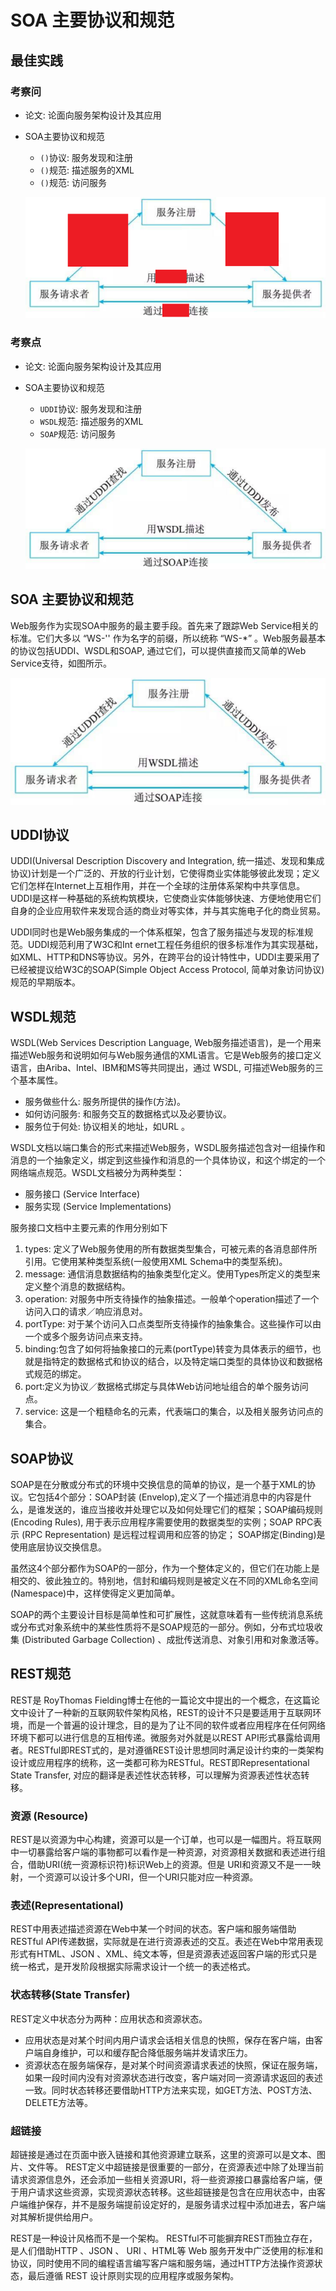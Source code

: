 # SOA 主要协议和规范

## 最佳实践

### 考察问

- 论文: 论面向服务架构设计及其应用
- SOA主要协议和规范

    - `()`协议: 服务发现和注册
    - `()`规范: 描述服务的XML
    - `()`规范: 访问服务

    ![alt text](4SOA主要协议和规范/基本Web服务协议_评估.png)

### 考察点

- 论文: 论面向服务架构设计及其应用
- SOA主要协议和规范

    - `UDDI`协议: 服务发现和注册
    - `WSDL`规范: 描述服务的XML
    - `SOAP`规范: 访问服务

    ![alt text](4SOA主要协议和规范/基本Web服务协议.png)

## SOA 主要协议和规范

Web服务作为实现SOA中服务的最主要手段。首先来了跟踪Web Service相关的标准。它们大多以 “WS-'' 作为名字的前缀，所以统称 “WS-*” 。Web服务最基本的协议包括UDDI、WSDL和SOAP, 通过它们，可以提供直接而又简单的Web Service支待，如图所示。

![alt text](4SOA主要协议和规范/基本Web服务协议.png)

## UDDI协议

UDDI(Universal Description Discovery and Integration, 统一描述、发现和集成协议)计划是一个广泛的、开放的行业计划，它使得商业实体能够彼此发现；定义它们怎样在Internet上互相作用，并在一个全球的注册体系架构中共享信息。UDDI是这样一种基础的系统构筑模块，它使商业实体能够快速、方便地使用它们自身的企业应用软件来发现合适的商业对等实体，并与其实施电子化的商业贸易。

UDDI同时也是Web服务集成的一个体系框架，包含了服务描述与发现的标准规范。UDDI规范利用了W3C和Int ernet工程任务组织的很多标准作为其实现基础，如XML、HTTP和DNS等协议。另外，在跨平台的设计特性中，UDDI主要采用了已经被提议给W3C的SOAP(Simple Object Access Protocol, 简单对象访问协议)规范的早期版本。

## WSDL规范

WSDL(Web Services Description Language, Web服务描述语言)，是一个用来描述Web服务和说明如何与Web服务通信的XML语言。它是Web服务的接口定义语言，由Ariba、Intel、IBM和MS等共同提出，通过 WSDL, 可描述Web服务的三个基本属性。

- 服务做些什么: 服务所提供的操作(方法)。
- 如何访问服务: 和服务交互的数据格式以及必要协议。
- 服务位于何处: 协议相关的地址，如URL 。

WSDL文档以端口集合的形式来描述Web服务，WSDL服务描述包含对一组操作和消息的一个抽象定义，绑定到这些操作和消息的一个具体协议，和这个绑定的一个网络端点规范。WSDL文档被分为两种类型：

- 服务接口 (Service Interface)
- 服务实现 (Service Implementations)

服务接口文档中主要元素的作用分别如下

1. types: 定义了Web服务使用的所有数据类型集合，可被元素的各消息部件所引用。它使用某种类型系统(一般使用XML Schema中的类型系统)。
2. message: 通信消息数据结构的抽象类型化定义。使用Types所定义的类型来定义整个消息的数据结构。
3. operation: 对服务中所支待操作的抽象描述。一般单个operation描述了一个访问入口的请求／响应消息对。
4. portType: 对于某个访问入口点类型所支待操作的抽象集合。这些操作可以由一个或多个服务访问点来支持。
5. binding:包含了如何将抽象接口的元素(portType)转变为具体表示的细节，也就是指特定的数据格式和协议的结合，以及特定端口类型的具体协议和数据格式规范的绑定。
6. port:定义为协议／数据格式绑定与具体Web访问地址组合的单个服务访问点。
7. service: 这是一个粗糙命名的元素，代表端口的集合，以及相关服务访问点的集合。

## SOAP协议

SOAP是在分散或分布式的环境中交换信息的简单的协议，是一个基于XML的协议。它包括4个部分：SOAP封装 (Envelop),定义了一个描述消息中的内容是什么，是谁发送的，谁应当接收并处理它以及如何处理它们的框架；SOAP编码规则(Encoding Rules), 用于表示应用程序需要使用的数据类型的实例；SOAP RPC表示 (RPC Representation) 是远程过程调用和应答的协定； SOAP绑定(Binding)是使用底层协议交换信息。

虽然这4个部分都作为SOAP的一部分，作为一个整体定义的，但它们在功能上是相交的、彼此独立的。特别地，信封和编码规则是被定义在不同的XML命名空间(Namespace)中，这样使得定义更加简单。

SOAP的两个主要设计目标是简单性和可扩展性，这就意味着有一些传统消息系统或分布式对象系统中的某些性质将不是SOAP规范的一部分。例如，分布式垃圾收集 (Distributed Garbage Collection) 、成批传送消息、对象引用和对象激活等。

## REST规范

REST是 RoyThomas Fielding博士在他的一篇论文中提出的一个概念，在这篇论文中设计了一种新的互联网软件架构风格，REST的设计不只是要适用于互联网环境，而是一个普遍的设计理念，目的是为了让不同的软件或者应用程序在任何网络环境下都可以进行信息的互相传递。微服务对外就是以REST API形式暴露给调用者。RESTful即REST式的，是对遵循REST设计思想同时满足设计约束的一类架构设计或应用程序的统称，这一类都可称为RESTful。REST即Representational State Transfer, 对应的翻译是表述性状态转移，可以理解为资源表述性状态转移。

### 资源 (Resource)

REST是以资源为中心构建，资源可以是一个订单，也可以是一幅图片。将互联网中一切暴露给客户端的事物都可以看作是一种资源，对资源相关数据和表述进行组合，借助URI(统一资源标识符)标识Web上的资源。但是 URI和资源又不是一一映射，一个资源可以设计多个URI，但一个URI只能对应一种资源。

### 表述(Representational)

REST中用表述描述资源在Web中某一个时间的状态。客户端和服务端借助RESTful API传递数据，实际就是在进行资源表述的交互。表述在Web中常用表现形式有HTML、JSON 、XML、纯文本等，但是资源表述返回客户端的形式只是统一格式，是开发阶段根据实际需求设计一个统一的表述格式。

### 状态转移(State Transfer)

REST定义中状态分为两种：应用状态和资源状态。

- 应用状态是对某个时间内用户请求会话相关信息的快照，保存在客户端，由客户端自身维护，可以和缓存配合降低服务端并发请求压力。
- 资源状态在服务端保存，是对某个时间资源请求表述的快照，保证在服务端，如果一段时间内没有对资源状态进行改变，客户端对同一资源请求返回的表述一致。同时状态转移还要借助HTTP方法来实现，如GET方法、POST方法、DELETE方法等。

### 超链接

超链接是通过在页面中嵌入链接和其他资源建立联系，这里的资源可以是文本、图片、文件等。 REST定义中超链接是很重要的一部分，在资源表述中除了处理当前请求资源信息外，还会添加一些相关资源URI，将一些资源接口暴露给客户端，便于用户请求这些资源，实现资源状态转移。这些超链接是包含在应用状态中，由客户端维护保存，并不是服务端提前设定好的，是服务请求过程中添加进去，客户端对其解析提供给用户。

REST是一种设计风格而不是一个架构。 RESTful不可能摒弃REST而独立存在，是人们借助HTTP 、JSON 、 URI 、HTML等 Web 服务开发中广泛使用的标准和协议，同时使用不同的编程语言编写客户端和服务端，通过HTTP方法操作资源状态，最后遵循 REST 设计原则实现的应用程序或服务架构。
